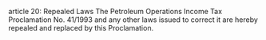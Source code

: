 article 20: Repealed Laws
The Petroleum Operations Income Tax Proclamation No. 41&#x2F;1993 and any other laws issued to correct it are hereby repealed and replaced by this Proclamation.
<ul>
</ul>